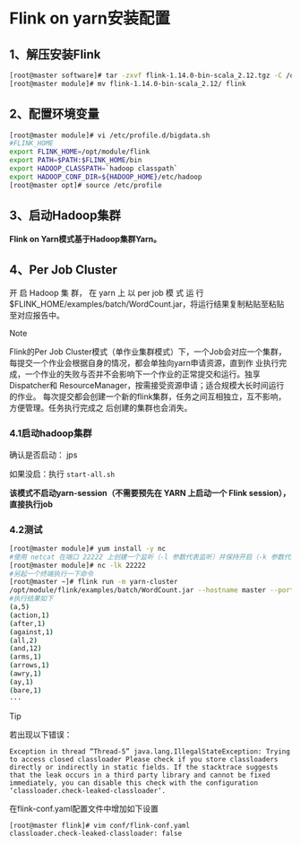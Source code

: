 # Flink on yarn安装配置

## 1、解压安装Flink

```bash
[root@master software]# tar -zxvf flink-1.14.0-bin-scala_2.12.tgz -C /opt/module
[root@master module]# mv flink-1.14.0-bin-scala_2.12/ flink
```

## 2、配置环境变量

```bash
[root@master module]# vi /etc/profile.d/bigdata.sh
#FLINK_HOME
export FLINK_HOME=/opt/module/flink
export PATH=$PATH:$FLINK_HOME/bin
export HADOOP_CLASSPATH=`hadoop classpath`
export HADOOP_CONF_DIR=${HADOOP_HOME}/etc/hadoop
[root@master opt]# source /etc/profile
```

## 3、启动Hadoop集群

**Flink on Yarn模式基于Hadoop集群Yarn。**

## 4、Per Job Cluster

开 启 Hadoop 集 群， 在 yarn 上 以 per job 模 式 运 行 $FLINK_HOME/examples/batch/WordCount.jar，将运行结果复制粘贴至粘贴至对应报告中。

> [!NOTE]
>
> Flink的Per Job Cluster模式（单作业集群模式）下，一个Job会对应一个集群，每提交一个作业会根据自身的情况，都会单独向yarn申请资源，直到作 业执行完成，一个作业的失败与否并不会影响下一个作业的正常提交和运行。独享Dispatcher和 ResourceManager，按需接受资源申请；适合规模大长时间运行的作业。 每次提交都会创建一个新的flink集群，任务之间互相独立，互不影响，方便管理。任务执行完成之 后创建的集群也会消失。

### 4.1启动hadoop集群

确认是否启动： jps

如果没启：执行 `start-all.sh`

**该模式不启动yarn-session（不需要预先在 YARN 上启动一个 Flink session），直接执行job**

### 4.2测试

```bash
[root@master module]# yum install -y nc
#使用 netcat 在端口 22222 上创建一个监听（-l 参数代表监听）并保持开启（-k 参数代表保持开启）的 TCP 连接
[root@master module]# nc -lk 22222
#另起一个终端执行一下命令
[root@master ~]# flink run -m yarn-cluster
/opt/module/flink/examples/batch/WordCount.jar --hostname master --port 22222
#执行结果如下
(a,5)
(action,1)
(after,1)
(against,1)
(all,2)
(and,12)
(arms,1)
(arrows,1)
(awry,1)
(ay,1)
(bare,1)
···
```

> [!TIP]
> 
> 若出现以下错误：
> ```
> Exception in thread “Thread-5” java.lang.IllegalStateException: Trying to access closed classloader Please check if you store classloaders directly or indirectly in static fields. If the stacktrace suggests that the leak occurs in a third party library and cannot be fixed immediately, you can disable this check with the configuration ‘classloader.check-leaked-classloader’.
> ```
> 在flink-conf.yaml配置文件中增加如下设置
> ```bash
> [root@master flink]# vim conf/flink-conf.yaml 
> classloader.check-leaked-classloader: false
> ```
>